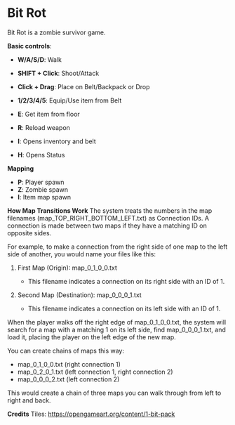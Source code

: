 # Bit Rot
Bit Rot is a zombie survivor game.

**Basic controls**:
- **W/A/S/D**: Walk
- **SHIFT + Click**: Shoot/Attack
- **Click + Drag**: Place on Belt/Backpack or Drop
- **1/2/3/4/5**: Equip/Use item from Belt

- **E**: Get item from floor
- **R**: Reload weapon

- **I**: Opens inventory and belt
- **H**: Opens Status


**Mapping**
- **P**: Player spawn
- **Z**: Zombie spawn
- **I**: Item map spawn

**How Map Transitions Work**
The system treats the numbers in the map filenames (map_TOP_RIGHT_BOTTOM_LEFT.txt) as Connection IDs. A connection is made between two maps if they have a matching ID on opposite sides.

For example, to make a connection from the right side of one map to the left side of another, you would name your files like this:

1. First Map (Origin): map_0_1_0_0.txt
    * This filename indicates a connection on its right side with an ID of 1.

2. Second Map (Destination): map_0_0_0_1.txt
    * This filename indicates a connection on its left side with an ID of 1.

When the player walks off the right edge of map_0_1_0_0.txt, the system will search for a map with a matching 1 on its left side, find map_0_0_0_1.txt, and load it, placing the player on the left edge of the new map.

You can create chains of maps this way:
* map_0_1_0_0.txt (right connection 1)
* map_0_2_0_1.txt (left connection 1, right connection 2)
* map_0_0_0_2.txt (left connection 2)

This would create a chain of three maps you can walk through from left to right and back.


**Credits**
Tiles: https://opengameart.org/content/1-bit-pack